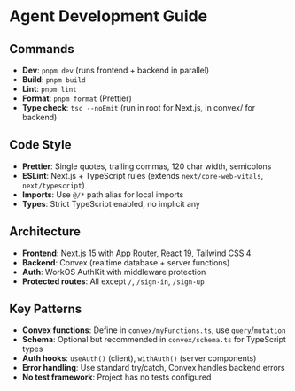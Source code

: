# Agent Development Guide

## Commands

- **Dev**: `pnpm dev` (runs frontend + backend in parallel)
- **Build**: `pnpm build`
- **Lint**: `pnpm lint`
- **Format**: `pnpm format` (Prettier)
- **Type check**: `tsc --noEmit` (run in root for Next.js, in convex/ for backend)

## Code Style

- **Prettier**: Single quotes, trailing commas, 120 char width, semicolons
- **ESLint**: Next.js + TypeScript rules (extends `next/core-web-vitals`, `next/typescript`)
- **Imports**: Use `@/*` path alias for local imports
- **Types**: Strict TypeScript enabled, no implicit any

## Architecture

- **Frontend**: Next.js 15 with App Router, React 19, Tailwind CSS 4
- **Backend**: Convex (realtime database + server functions)
- **Auth**: WorkOS AuthKit with middleware protection
- **Protected routes**: All except `/`, `/sign-in`, `/sign-up`

## Key Patterns

- **Convex functions**: Define in `convex/myFunctions.ts`, use `query`/`mutation`
- **Schema**: Optional but recommended in `convex/schema.ts` for TypeScript types
- **Auth hooks**: `useAuth()` (client), `withAuth()` (server components)
- **Error handling**: Use standard try/catch, Convex handles backend errors
- **No test framework**: Project has no tests configured
